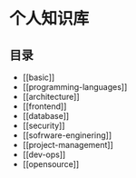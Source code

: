 
# 个人知识库

## 目录

- [[basic]]
- [[programming-languages]]
- [[architecture]]
- [[frontend]]
- [[database]]
- [[security]]
- [[sofrware-enginering]]
- [[project-management]]
- [[dev-ops]]
- [[opensource]]
